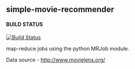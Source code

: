 ## simple-movie-recommender
#### BUILD STATUS

[![Build Status](https://travis-ci.org/ManMinster/travis-python-test.svg?branch=master)](https://travis-ci.org/ManMinster/travis-python-test)

map-reduce jobs using the python MRJob module.

Data source - http://www.movielens.org/
